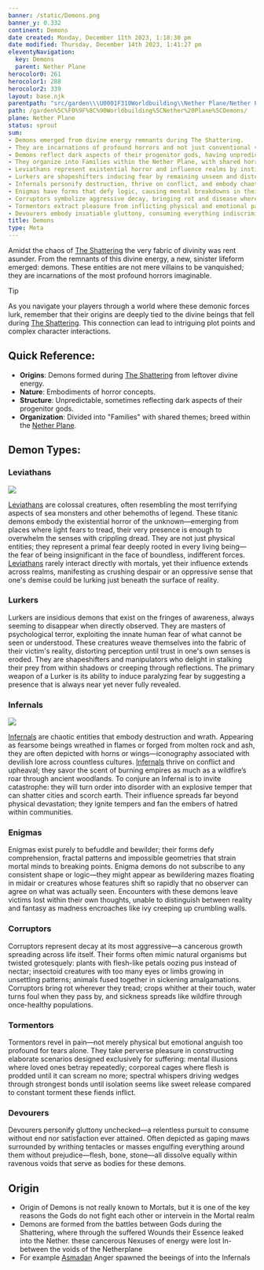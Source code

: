 ```yaml
---
banner: /static/Demons.png
banner_y: 0.332
continent: Demons
date created: Monday, December 11th 2023, 1:18:30 pm
date modified: Thursday, December 14th 2023, 1:41:27 pm
eleventyNavigation:
  key: Demons
  parent: Nether Plane
herocolor0: 261
herocolor1: 288
herocolor2: 339
layout: base.njk
parentpath: "src/garden\\\U0001F310Worldbuilding\\Nether Plane/Nether Plane.md"
path: /garden%5C%F0%9F%8C%90Worldbuilding%5CNether%20Plane%5CDemons/
plane: Nether Plane
status: sprout
sum:
- Demons emerged from divine energy remnants during The Shattering.
- They are incarnations of profound horrors and not just conventional villains.
- Demons reflect dark aspects of their progenitor gods, having unpredictable structures.
- They organize into Families within the Nether Plane, with shared horror themes.
- Leviathans represent existential horror and influence realms by instilling despair.
- Lurkers are shapeshifters inducing fear by remaining unseen and distorting reality.
- Infernals personify destruction, thrive on conflict, and embody chaotic wrath.
- Enigmas have forms that defy logic, causing mental breakdowns in their victims.
- Corruptors symbolize aggressive decay, bringing rot and disease wherever they go.
- Tormentors extract pleasure from inflicting physical and emotional pain on others.
- Devourers embody insatiable gluttony, consuming everything indiscriminately.
title: Demons
type: Meta
---
```


Amidst the chaos of [The Shattering](/garden/%F0%9F%8C%90Worldbuilding%5CNether%20Plane/The%20Shattering) the very fabric of divinity was rent asunder. From the remnants of this divine energy, a new, sinister lifeform emerged: demons. These entities are not mere villains to be vanquished; they are incarnations of the most profound horrors imaginable.

>[!tip] 
>As you navigate your players through a world where these demonic forces lurk, remember that their origins are deeply tied to the divine beings that fell during [The Shattering](/garden/%F0%9F%8C%90Worldbuilding%5CNether%20Plane/The%20Shattering). This connection can lead to intriguing plot points and complex character interactions.

## Quick Reference:
- **Origins**: Demons formed during [The Shattering](/garden/%F0%9F%8C%90Worldbuilding%5CNether%20Plane/The%20Shattering) from leftover divine energy.
- **Nature**: Embodiments of horror concepts.
- **Structure**: Unpredictable, sometimes reflecting dark aspects of their progenitor gods.
- **Organization**: Divided into "Families" with shared themes; breed within the [Nether Plane](/garden/%F0%9F%8C%90Worldbuilding%5CNether%20Plane/Nether%20Plane).

## Demon Types:

### Leviathans

![](/static/Leviathans.png)

[Leviathans](/garden/%F0%9F%8C%90Worldbuilding%5CNether%20Plane%5CDemons%5CFactions/Leviathans) are colossal creatures, often resembling the most terrifying aspects of sea monsters and other behemoths of legend. These titanic demons embody the existential horror of the unknown—emerging from places where light fears to tread, their very presence is enough to overwhelm the senses with crippling dread. They are not just physical entities; they represent a primal fear deeply rooted in every living being—the fear of being insignificant in the face of boundless, indifferent forces. [Leviathans](/garden/%F0%9F%8C%90Worldbuilding%5CNether%20Plane%5CDemons%5CFactions/Leviathans) rarely interact directly with mortals, yet their influence extends across realms, manifesting as crushing despair or an oppressive sense that one's demise could be lurking just beneath the surface of reality.

### Lurkers

Lurkers are insidious demons that exist on the fringes of awareness, always seeming to disappear when directly observed. They are masters of psychological terror, exploiting the innate human fear of what cannot be seen or understood. These creatures weave themselves into the fabric of their victim's reality, distorting perception until trust in one's own senses is eroded. They are shapeshifters and manipulators who delight in stalking their prey from within shadows or creeping through reflections. The primary weapon of a Lurker is its ability to induce paralyzing fear by suggesting a presence that is always near yet never fully revealed.

### Infernals

![](/static/Infernals.png)

[Infernals](/garden/%F0%9F%8C%90Worldbuilding%5CNether%20Plane%5CDemons%5CFactions/Infernals) are chaotic entities that embody destruction and wrath. Appearing as fearsome beings wreathed in flames or forged from molten rock and ash, they are often depicted with horns or wings—iconography associated with devilish lore across countless cultures. [Infernals](/garden/%F0%9F%8C%90Worldbuilding%5CNether%20Plane%5CDemons%5CFactions/Infernals) thrive on conflict and upheaval; they savor the scent of burning empires as much as a wildfire’s roar through ancient woodlands. To conjure an Infernal is to invite catastrophe: they will turn order into disorder with an explosive temper that can shatter cities and scorch earth. Their influence spreads far beyond physical devastation; they ignite tempers and fan the embers of hatred within communities.

### Enigmas

Enigmas exist purely to befuddle and bewilder; their forms defy comprehension, fractal patterns and impossible geometries that strain mortal minds to breaking points. Enigma demons do not subscribe to any consistent shape or logic—they might appear as bewildering mazes floating in midair or creatures whose features shift so rapidly that no observer can agree on what was actually seen. Encounters with these demons leave victims lost within their own thoughts, unable to distinguish between reality and fantasy as madness encroaches like ivy creeping up crumbling walls.

### Corruptors

Corruptors represent decay at its most aggressive—a cancerous growth spreading across life itself. Their forms often mimic natural organisms but twisted grotesquely: plants with flesh-like petals oozing pus instead of nectar; insectoid creatures with too many eyes or limbs growing in unsettling patterns; animals fused together in sickening amalgamations. Corruptors bring rot wherever they tread; crops whither at their touch, water turns foul when they pass by, and sickness spreads like wildfire through once-healthy populations.

### Tormentors

Tormentors revel in pain—not merely physical but emotional anguish too profound for tears alone. They take perverse pleasure in constructing elaborate scenarios designed exclusively for suffering: mental illusions where loved ones betray repeatedly; corporeal cages where flesh is prodded until it can scream no more; spectral whispers driving wedges through strongest bonds until isolation seems like sweet release compared to constant torment these fiends inflict.

### Devourers

Devourers personify gluttony unchecked—a relentless pursuit to consume without end nor satisfaction ever attained. Often depicted as gaping maws surrounded by writhing tentacles or masses engulfing everything around them without prejudice—flesh, bone, stone—all dissolve equally within ravenous voids that serve as bodies for these demons.


## Origin

- Origin of Demons is not really known to Mortals, but it is one of the key reasons the Gods do not fight each other or intervein in the Mortal realm
- Demons are formed from the battles between Gods during the Shattering, where through the suffered Wounds their Essence leaked into the Nether. these cancerous Nexuses of energy were lost In-between the voids of the Netherplane
-  For example [Asmadan](/garden/%F0%9F%8C%90Worldbuilding%5CNether%20Plane%5CGods/Asmadan) Anger spawned the beeings of into the Infernals